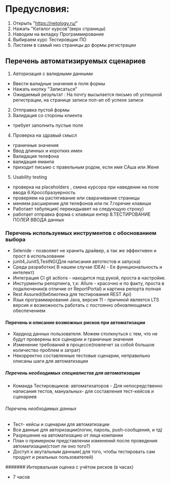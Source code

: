 
# Предусловия: 
1. Открыть "https://netology.ru/"
2. Нажать "Каталог курсов"(верх страницы)
3. Наводим на вкладку Программирование
4. Выбираем курс Тестировщик ПО
5. Листаем в самый низ страницы до формы регистрации

## Перечень автоматизируемых сценариев
1. Авторизация с валидными данными
* Ввести валидные значения в поля формы
* Нажать кнопку "Записаться"
* Ожидаемый результат : На почту высылается письмо об успешной регистрации, на странице записи поп-ап об успехе записи
2. Отпправка пустой формы
3. Валидация со стороны клиента 
* требует заполнить пустые поля 
4. Проверка на здравый смысл
* граничные значения
* Ввод длинных и коротких имен
* Валидация телефона 
* валидация емаила 
* приходит письмо с правельным родом, если имя САша или Женя
5. Usability testing
* проверка на placeholders , смена курсора при наведении на поле ввода
6.Кроссбразуерность
* проверяем на растягивание или сварачивание страницы 
* меняем расширение для телефонов или пк
7.горячие клавиши
* Работает табуляция( перекидыавет на следующую строку)
* работает отправка форма с клавиши ентер
8.ТЕСТИРОВАНИЕ ПОЛЕЙ ВВОДА данных
### Перечень используемых инструментов с обоснованием выбора

* Selenide - позволяет не хранить драйвер, а так же эффективен и прост в использовании
* junit4,Junit5,TestNG(Для написания автотестов и запуска) 
* Среда разработки( В нашем случае IDEA) - Ее функциональность и интелект)
* Интеграция CI git actions - находится под рукой, проста в настройке.
* Инстурменты репортинга, т,к: Allure - красочно и по факту, проста в подключении(в отличие от ReportPortal) и картина репорта полная
* Rest Assured(библиотека для тестирования REST Api)
* Язык программирования Java, версия 11 - причиной является LTS версия и возможность работать с постоянно обновляющемся обеспечением 

#### Перечень и описание возможных рисков при автоматизации

* Хардкод данных пользователя. Можем столкнуться с тем, что не будут проверены все сценарии и граничные значения
* Изменение требований в процессе(повлечет за собой большое количество проблем и затрат)
* Некорректно составленные тестовые сценарии, неправильно описаны шаги для автоматизации

##### Перечень необходимых специалистов для автоматизации

* Команда Тестировщиков: автоматизаторов - Для непосредственно написания тестов, мануальных- для составления тест-кейсов и сценариев

###### Перечень необходимых данных

* Тест- кейсы и сценарии для автоматизации
* Все данные для авторизации(логин, пароль, push-сообщения, и тд)
* Разрешение на автоматизацию от лица компании
* План о примерном представлении изменений после проведения автоматизации(стоит ли оно того?)
* Доступ к акутальным данным( для того, чтобы тестировать сам продукт и реальных пользователей)


####### Интервальная оценка с учётом рисков (в часах)

* 7 часов
